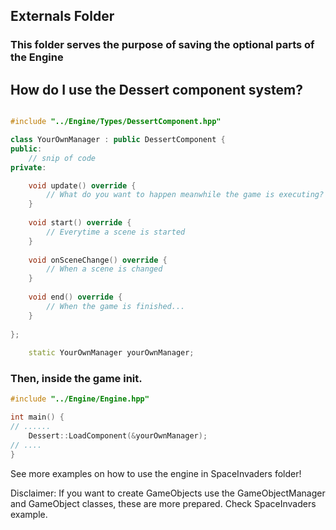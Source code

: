 ## Externals Folder
### This folder serves the purpose of saving  the optional parts of the Engine

## How do I use the Dessert component system?

``` C++

#include "../Engine/Types/DessertComponent.hpp"

class YourOwnManager : public DessertComponent {
public:
    // snip of code
private:

    void update() override {
        // What do you want to happen meanwhile the game is executing?
    }
    
    void start() override {
        // Everytime a scene is started
    }
    
    void onSceneChange() override {
        // When a scene is changed
    }
    
    void end() override {
        // When the game is finished...
    }
    
};
    
    static YourOwnManager yourOwnManager;

```

### Then, inside the game init.

``` C++
#include "../Engine/Engine.hpp"

int main() {
// ......
    Dessert::LoadComponent(&yourOwnManager);
// ....
}
```

See more examples on how to use the engine in SpaceInvaders folder!


Disclaimer: If you want to create GameObjects use the GameObjectManager and GameObject classes, these are more prepared. Check SpaceInvaders example.
